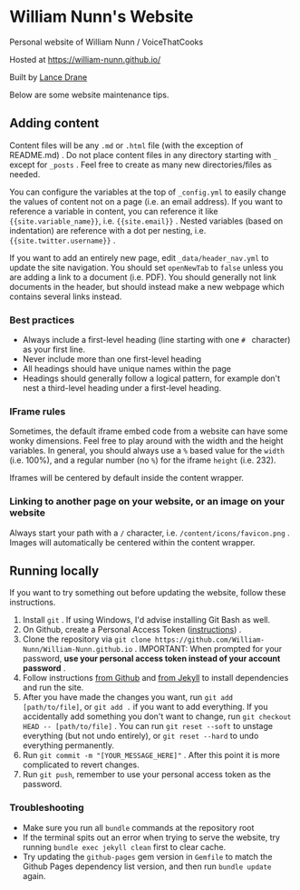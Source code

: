 # William Nunn's Website

Personal website of William Nunn / VoiceThatCooks

Hosted at https://william-nunn.github.io/

Built by [Lance Drane](https://github.com/Lance-Drane)

Below are some website maintenance tips.

## Adding content

Content files will be any `.md` or `.html` file (with the exception of README.md) . Do not place content files in any directory starting with `_` except for `_posts` . Feel free to create as many new directories/files as needed.

You can configure the variables at the top of `_config.yml` to easily change the values of content not on a page (i.e. an email address). If you want to reference a variable in content, you can reference it like `{{site.variable_name}}`, i.e. `{{site.email}}` . Nested variables (based on indentation) are reference with a dot per nesting, i.e. `{{site.twitter.username}}` .

If you want to add an entirely new page, edit `_data/header_nav.yml` to update the site navigation. You should set `openNewTab` to `false` unless you are adding a link to a document (i.e. PDF). You should generally not link documents in the header, but should instead make a new webpage which contains several links instead.

### Best practices

- Always include a first-level heading (line starting with one `# ` character) as your first line.
- Never include more than one first-level heading
- All headings should have unique names within the page
- Headings should generally follow a logical pattern, for example don't nest a third-level heading under a first-level heading.

### IFrame rules

Sometimes, the default iframe embed code from a website can have some wonky dimensions. Feel free to play around with the width and the height variables. In general, you should always use a `%` based value for the `width` (i.e. 100%), and a regular number (no `%`) for the iframe `height` (i.e. 232).

Iframes will be centered by default inside the content wrapper.

### Linking to another page on your website, or an image on your website

Always start your path with a `/` character, i.e. `/content/icons/favicon.png` . Images will automatically be centered within the content wrapper.

## Running locally

If you want to try something out before updating the website, follow these instructions. 

1. Install `git` . If using Windows, I'd advise installing Git Bash as well.
2. On Github, create a Personal Access Token ([instructions](https://docs.github.com/en/authentication/keeping-your-account-and-data-secure/creating-a-personal-access-token)) .
3. Clone the repository via `git clone https://github.com/William-Nunn/William-Nunn.github.io` . IMPORTANT: When prompted for your password, **use your personal access token instead of your account password** .
4. Follow instructions [from Github](https://docs.github.com/en/pages/setting-up-a-github-pages-site-with-jekyll/testing-your-github-pages-site-locally-with-jekyll) and [from Jekyll](https://jekyllrb.com/docs/installation/) to install dependencies and run the site. 
5. After you have made the changes you want, run `git add [path/to/file]`, or `git add .` if you want to add everything. If you accidentally add something you don't want to change, run `git checkout HEAD -- [path/to/file]` . You can run `git reset --soft` to unstage everything (but not undo entirely), or `git reset --hard` to undo everything permanently.
6. Run `git commit -m "[YOUR_MESSAGE_HERE]"` . After this point it is more complicated to revert changes.
7. Run `git push`, remember to use your personal access token as the password.

### Troubleshooting

- Make sure you run all `bundle` commands at the repository root
- If the terminal spits out an error when trying to serve the website, try running `bundle exec jekyll clean` first to clear cache.
- Try updating the `github-pages` gem version in `Gemfile` to match the Github Pages dependency list version, and then run `bundle update` again.
